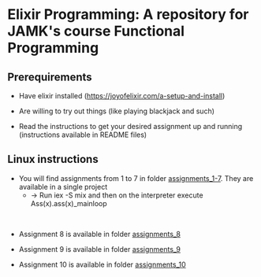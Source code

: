 # Elixir Programming: A repository for JAMK's course Functional Programming


## Prerequirements

* Have elixir installed (https://joyofelixir.com/a-setup-and-install)

* Are willing to try out things (like playing blackjack and such)

* Read the instructions to get your desired assignment up and running (instructions available in README files)

## Linux instructions

* You will find assignments from 1 to 7 in folder [assignments_1-7](./assignments_1-7/). They are available in a single project
	* -> Run iex -S mix and then on the interpreter execute Ass(x).ass(x)_mainloop
<br>

* Assignment 8 is available in folder [assignments_8](./assignment_8/)

* Assignment 9 is available in folder [assignments_9](./assignment_9/)

* Assignment 10 is available in folder [assignments_10](./assignment_10/)
